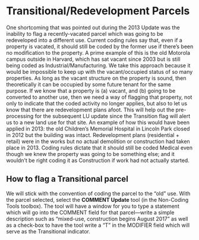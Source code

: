 # Transitional/Redevelopment Parcels

One shortcoming that was pointed out during the 2013 Update was the
inability to flag a recently-vacated parcel which was going to be
redeveloped into a different use. Current coding rules say that, even if
a property is vacated, it should still be coded by the former use if
there’s been no modification to the property. A prime example of this is
the old Motorola campus outside in Harvard, which has sat vacant since
2003 but is still being coded as Industrial/Manufacturing. We take this
approach because it would be impossible to keep up with the
vacant/occupied status of so many properties. As long as the vacant
structure on the property is sound, then theoretically it can be
occupied by some future tenant for the same purpose. If we know that a
property is (a) vacant, and (b) going to be converted to another use,
then we need a way of flagging that property, not only to indicate that
the coded activity no longer applies, but also to let us know that there
are redevelopment plans afoot. This will help out the pre-processing for
the subsequent LU update since the Transition flag will alert us to a
new land use for that site. An example of how this would have been
applied in 2013: the old Children’s Memorial Hospital in Lincoln Park
closed in 2012 but the building was intact. Redevelopment plans
(residential + retail) were in the works but no actual demolition or
construction had taken place in 2013. Coding rules dictate that it
should still be coded Medical even though we knew the property was going
to be something else; and it wouldn’t be right coding it as Construction
if work had not actually started.

## How to flag a Transitional parcel
We will stick with the convention
of coding the parcel to the “old” use. With the parcel selected, select
the **COMMENT Update** tool (in the Non-Coding Tools toolbox). The tool
will have a window for you to type a statement which will go into the
COMMENT field for that parcel—write a simple description such as
“mixed-use, construction begins August 2017” as well as a check-box to
have the tool write a “T” in the MODIFIER field which will serve as the
Transitional indicator.
